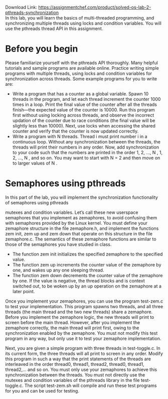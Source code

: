 Download Link: https://assignmentchef.com/product/solved-os-lab-2-pthreads-synchronization
<br>
In this lab, you will learn the basics of multi-threaded programming, and synchronizing multiple threads using locks and condition variables. You will use the pthreads thread API in this assignment.

<h1>Before you begin</h1>

Please familiarize yourself with the pthreads API thoroughly. Many helpful tutorials and sample programs are available online. Practice writing simple programs with multiple threads, using locks and condition variables for synchronization across threads. Some example programs for you to write are:

<ul>

 <li>Write a program that has a counter as a global variable. Spawn 10 threads in the program, and let each thread increment the counter 1000 times in a loop. Print the final value of the counter after all the threads finish—the expected value of the counter is 10000. Run this program first without using locking across threads, and observe the incorrect updation of the counter due to race conditions (the final value will be slightly less than 10000). Next, use locks when accessing the shared counter and verify that the counter is now updated correctly.</li>

 <li>Write a program with N threads. Thread i must print number i in a continuous loop. Without any synchronization between the threads, the threads will print their numbers in any order. Now, add synchronization to your code such that the numbers are printed in the order 1, 2, …, N , 1, 2, …, N , and so on. You may want to start with N = 2 and then move on to larger values of N .</li>

</ul>

<h1>Semaphores using pthreads</h1>

In this part of the lab, you will implement the synchronization functionality of semaphores using pthreads

mutexes and condition variables. Let’s call these new userspace semaphores that you implement as zemaphores, to avoid confusing them with semaphores provided by the Linux kernel. You must define your zemaphore structure in the file zemaphore.h, and implement the functions zem init, zem up and zem down that operate on this structure in the file zemaphore.c. The semantics of these zemaphore functions are similar to those of the semaphores you have studied in class.

<ul>

 <li>The function zem init initializes the specified zemaphore to the specified value.</li>

 <li>The function zem up increments the counter value of the zemaphore by one, and wakes up any one sleeping thread.</li>

 <li>The function zem down decrements the counter value of the zemaphore by one. If the value is negative, the thread blocks and is context switched out, to be woken up by an up operation on the zemaphore at a later point.</li>

</ul>

Once you implement your zemaphores, you can use the program test-zem.c to test your implementation. This program spawns two threads, and all three threads (the main thread and the two new threads) share a zemaphore. Before you implement the zemaphore logic, the new threads will print to screen before the main thread. However, after you implement the zemaphore correctly, the main thread will print first, owing to the synchronization enabled by the zemaphore. You must not modify this test program in any way, but only use it to test your zemaphore implementation.

Next, you are given a simple program with three threads in test-toggle.c. In its current form, the three threads will all print to screen in any order. Modify this program in such a way that the print statements of the threads are interleaved in the order thread0, thread1, thread2, thread0, thread1, thread2,… and so on. You must only use your zemaphores to achieve this synchronization between the threads. You must not directly use the mutexes and condition variables of the pthreads library in the file test-toggle.c. The script test-zem.sh will compile and run these test programs for you and can be used for testing.